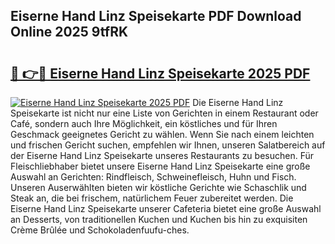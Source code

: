 ## Eiserne Hand Linz Speisekarte PDF Download Online 2025 9tfRK

# <h2><a href="http://gc7pmsv.nevu.top/?p=Eiserne+Hand+Linz+Speisekarte">🔗 👉🔴 Eiserne Hand Linz Speisekarte 2025 PDF</a></h2>

[![Eiserne Hand Linz Speisekarte 2025 PDF](https://i.imgur.com/dBaPXMq.png)](http://gc7pmsv.nevu.top/?p=Eiserne+Hand+Linz+Speisekarte)
Die Eiserne Hand Linz Speisekarte ist nicht nur eine Liste von Gerichten in einem Restaurant oder Café, sondern auch Ihre Möglichkeit, ein köstliches und für Ihren Geschmack geeignetes Gericht zu wählen. Wenn Sie nach einem leichten und frischen Gericht suchen, empfehlen wir Ihnen, unseren Salatbereich auf der Eiserne Hand Linz Speisekarte unseres Restaurants zu besuchen. Für Fleischliebhaber bietet unsere Eiserne Hand Linz Speisekarte eine große Auswahl an Gerichten: Rindfleisch, Schweinefleisch, Huhn und Fisch. Unseren Auserwählten bieten wir köstliche Gerichte wie Schaschlik und Steak an, die bei frischem, natürlichem Feuer zubereitet werden. Die Eiserne Hand Linz Speisekarte unserer Cafeteria bietet eine große Auswahl an Desserts, von traditionellen Kuchen und Kuchen bis hin zu exquisiten Crème Brûlée und Schokoladenfuufu-ches.
